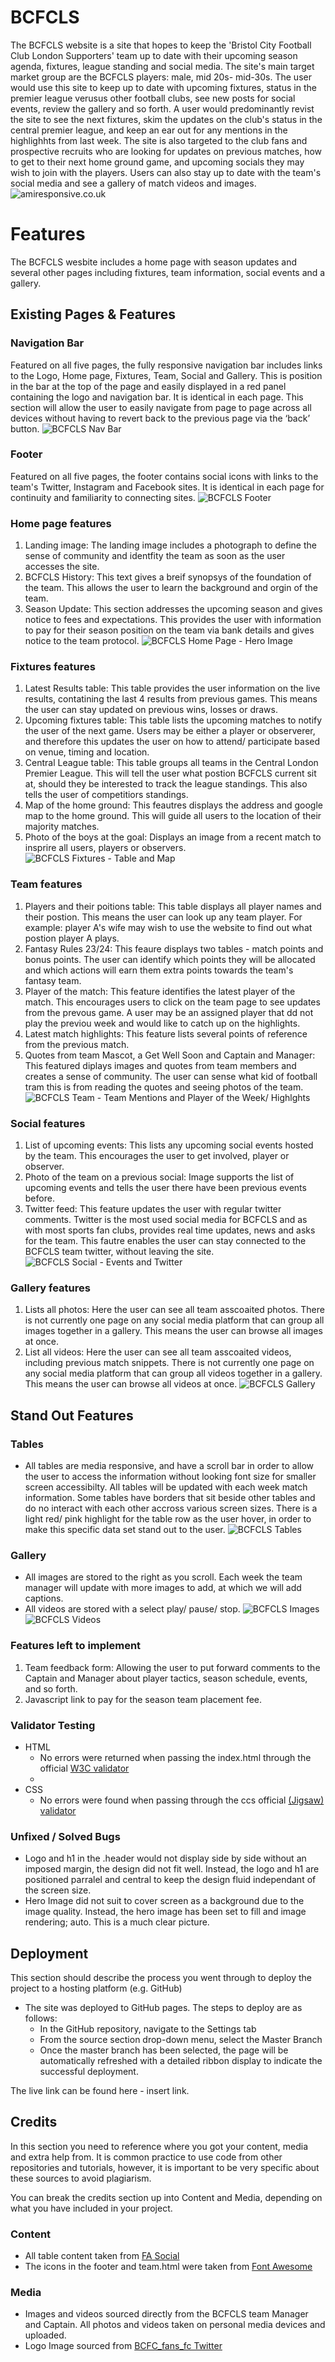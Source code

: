# BCFCLS
The BCFCLS website is a site that hopes to keep the 'Bristol City Football Club London Supporters' team up to date with their upcoming season agenda, fixtures, league standing and social media. 
The site's main target market group are the BCFCLS players: male, mid 20s- mid-30s. The user would use this site to keep up to date with upcoming fixtures, status in the premier league verusus other football clubs, see new posts for social events, review the gallery and so forth. A user would predominantly revist the site to see the next fixtures, skim the updates on the club's status in the central premier league, and keep an ear out for any mentions in the highlighhts from last week. 
The site is also targeted to the club fans and prospective recruits who are looking for updates on previous matches, how to get to their next home ground game, and upcoming socials they may wish to join with the players. Users can also stay up to date with the team's social media and see a gallery of match videos and images. 
![amiresponsive.co.uk](assets/images/screenshots-readme/amiresponsive.jpeg)

# Features
The BCFCLS wesbite includes a home page with season updates and several other pages including fixtures, team information, social events and a gallery. 

## Existing Pages & Features

### Navigation Bar

Featured on all five pages, the fully responsive navigation bar includes links to the Logo, Home page, Fixtures, Team, Social and Gallery. This is position in the bar at the top of the page and easily displayed in a red panel containing the logo and navigation bar. It is identical in each page.
This section will allow the user to easily navigate from page to page across all devices without having to revert back to the previous page via the ‘back’ button.
![BCFCLS Nav Bar](assets/images/screenshots-readme/nav-bar-logo.jpg)

### Footer
Featured on all five pages, the footer contains social icons with links to the team's Twitter, Instagram and Facebook sites. It is identical in each page for continuity and familiarity to connecting sites.
![BCFCLS Footer](assets/images/screenshots-readme/home-footer.png)

### Home page features 
1. Landing image:
The landing image includes a photograph to define the sense of community and identfity the team as soon as the user accesses the site. 
2. BCFCLS History:
This text gives a breif synopsys of the foundation of the team. This allows the user to learn the background and orgin of the team. 
3. Season Update:
This section addresses the upcoming season and gives notice to fees and expectations. This provides the user with information to pay for their season position on the team via bank details and gives notice to the team protocol. 
![BCFCLS Home Page - Hero Image](assets/images/screenshots-readme/home-main-features.png)

### Fixtures features
1. Latest Results table:
This table provides the user information on the live results, contatining the last 4 results from previous games. This means the user can stay updated on previous wins, losses or draws.
2. Upcoming fixtures table:
This table lists the upcoming matches to notify the user of the next game. Users may be either a player or observerer, and therefore this updates the user on how to attend/ participate based on venue, timing and location. 
3. Central League table:
This table groups all teams in the Central London Premier League. This will tell the user what postion BCFCLS current sit at, should they be interested to track the league standings. This also tells the user of competitiors standings. 
4. Map of the home ground:
This feautres displays the address and google map to the home ground. This will guide all users to the location of their majority matches. 
5. Photo of the boys at the goal:
Displays an image from a recent match to insprire all users, players or observers. 
![BCFCLS Fixtures - Table and Map](assets/images/screenshots-readme/fixtures-main-features.png)

### Team features
1. Players and their poitions table:
This table displays all player names and their postion. This means the user can look up any team player. For example: player A's wife may wish to use the website to find out what postion player A plays. 
2. Fantasy Rules 23/24: 
This feaure displays two tables - match points and bonus points. The user can identify which points they will be allocated and which actions will earn them extra points towards the team's fantasy team. 
3. Player of the match:
This feature identifies the latest player of the match. This encourages users to click  on the team page to see updates from the prevous game. A user may be an assigned player that dd not play the previou week and would like to catch up on the highlights.
4. Latest match highlights:
This feature lists several points of reference from the previous match. 
5. Quotes from team Mascot, a Get Well Soon and Captain and Manager:
This featured diplays images and quotes from team members and creates a sense of community. The user can sense what kid of football tram this is from reading the quotes and seeing photos of the team. 
![BCFCLS Team - Team Mentions and Player of the Week/ Highlghts](assets/images/screenshots-readme/team-main-features.png)

### Social features 
1. List of upcoming events:
This lists any upcoming social events hosted by the team. This encourages the user to get involved, player or observer. 
2. Photo of the team on a previous social:
Image supports the list of upcoming events and tells the user there have been previous events before. 
3. Twitter feed:
This feature updates the user with regular twitter comments. Twitter is the most used social media for BCFCLS and as with most sports fan clubs, provides real time updates, news and asks for the team. This fautre enables the user can stay connected to the BCFCLS team twitter, without leaving the site. 
![BCFCLS Social - Events and Twitter](assets/images/screenshots-readme/social-main-features.jpg)

### Gallery features
1. Lists all photos:
Here the user can see all team asscoaited photos. There is not currently one page on any social media platform that can group all images together in a gallery. This means the user can browse all images at once. 
2. List all videos:
Here the user can see all team asscoaited videos, including previous match snippets. There is not currently one page on any social media platform that can group all videos together in a gallery. This means the user can browse all videos at once. 
![BCFCLS Gallery](assets/images/screenshots-readme/gallery-main-features.png)

## Stand Out Features 

### Tables 
- All tables are media responsive, and have a scroll bar in order to allow the user to access the information without looking font size for smaller screen accessibilty. All tables will be updated with each week match information. Some tables have borders that sit beside other tables and do no interact with each other accross various screen sizes. There is a light red/ pink highlight for the table row as the user hover, in order to make this specific data set stand out to the user. 
![BCFCLS Tables](assets/images/screenshots-readme/tables.png)

### Gallery
- All images are stored to the right as you scroll. Each week the team manager will update with more images to add, at which we will add captions. 
- All videos are stored with a select play/ pause/ stop. 
![BCFCLS Images](assets/images/screenshots-readme/gallery-image-scroll.png) ![BCFCLS Videos](assets/images/screenshots-readme/gallery-video-press-play.png)


### Features left to implement
1. Team feedback form:
Allowing the user to put forward comments to the Captain and Manager about player tactics, season schedule, events, and so forth. 
2. Javascript link to pay for the season team placement fee.

### Validator Testing 
- HTML
  - No errors were returned when passing the index.html through the official [W3C validator](https://validator.w3.org/nu/?showsource=yes&doc=https%3A%2F%2F8000-jodiehillki-project1bcf-tq9a2fe5a8y.ws-eu98.gitpod.io%2Findex.html#l36c21)
  - 
- CSS
  - No errors were found when passing through the ccs official [(Jigsaw) validator](https://jigsaw.w3.org/css-validator/validator?uri=https%3A%2F%2F8000-jodiehillki-project1bcf-tq9a2fe5a8y.ws-eu98.gitpod.io%2F&profile=css3svg&usermedium=all&warning=1&vextwarning=&lang=en)

### Unfixed / Solved Bugs 
- Logo and h1 in the .header would not display side by side without an imposed margin, the design did not fit well. Instead, the logo and h1 are positioned parralel and central to keep the design fluid independant of the screen size. 
- Hero Image did not suit to cover screen as a background due to the image quality. Instead, the hero image has been set to fill and image rendering; auto. This is a much clear picture. 

## Deployment

This section should describe the process you went through to deploy the project to a hosting platform (e.g. GitHub) 

- The site was deployed to GitHub pages. The steps to deploy are as follows: 
  - In the GitHub repository, navigate to the Settings tab 
  - From the source section drop-down menu, select the Master Branch
  - Once the master branch has been selected, the page will be automatically refreshed with a detailed ribbon display to indicate the successful deployment. 

The live link can be found here - insert link.

## Credits 

In this section you need to reference where you got your content, media and extra help from. It is common practice to use code from other repositories and tutorials, however, it is important to be very specific about these sources to avoid plagiarism. 

You can break the credits section up into Content and Media, depending on what you have included in your project. 

### Content 

- All table content taken from [FA Social](https://fulltime.thefa.com/displayTeam.html?id=431724151)
- The icons in the footer and team.html were taken from [Font Awesome](https://fontawesome.com/)

### Media

- Images and videos sourced directly from the BCFCLS team Manager and Captain. All photos and videos taken on personal media devices and uploaded.
- Logo Image sourced from [BCFC_fans_fc Twitter](https://twitter.com/bcfc_fans_fc)
